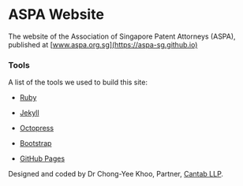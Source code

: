 # ASPA Website

The website of the Association of Singapore Patent Attorneys (ASPA), published at [www.aspa.org.sg](https://aspa-sg.github.io)

### Tools

A list of the tools we used to build this site:

* [Ruby](http://www.rubylang.org)

* [Jekyll](http://jekyllrb.com)

* [Octopress](http://octopress.org.com)

* [Bootstrap](http://www.getbootstrap.com)

* [GitHub Pages](https://pages.github.com)

Designed and coded by Dr Chong-Yee Khoo, Partner, [Cantab LLP](https://www.cantab-ip.com).
